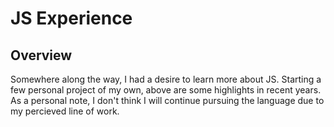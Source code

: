 # JS Experience

## Overview
Somewhere along the way, I had a desire to learn more about JS. Starting a few personal project of my own, above are some highlights in recent years. As a personal note, I don't think I will continue pursuing the language due to my percieved line of work. 
